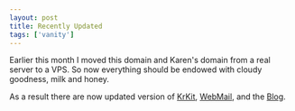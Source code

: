 ```yaml
---
layout: post
title: Recently Updated
tags: ['vanity']
---
```


Earlier this month I moved this domain and Karen's domain from a real
server to a VPS. So now everything should be endowed with cloudy
goodness, milk and honey.

As a result there are now updated version of
[KrKit](http://code.nicholasstudt.com/wiki/KrKit),
[WebMail](http://code.nicholasstudt.com/wiki/AlchemyWebMail), and the
[Blog](http://code.nicholasstudt.com/wiki/DjangoBlog).

